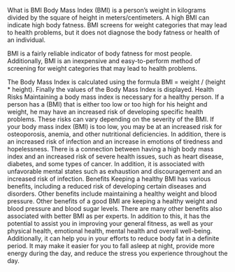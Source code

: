 What is BMI
        Body Mass Index (BMI) is a person’s weight in kilograms divided by the square of height in meters/centimeters. A high BMI can indicate high body fatness. BMI screens for weight categories that may lead to health problems, but it does not diagnose the body fatness or health of an individual.

BMI is a fairly reliable indicator of body fatness for most people. Additionally, BMI is an inexpensive and easy-to-perform method of screening for weight categories that may lead to health problems.

The Body Mass Index is calculated using the formula BMI = weight / (height * height). Finally the values of the Body Mass Index is displayed.
Health Risks
        Maintaining a body mass index is necessary for a healthy person. If a person has a (BMI) that is either too low or too high for his height and weight, he may have an increased risk of developing specific health problems. These risks can vary depending on the severity of the BMI. If your body mass index (BMI) is too low, you may be at an increased risk for osteoporosis, anemia, and other nutritional deficiencies. In addition, there is an increased risk of infection and an increase in emotions of tiredness and hopelessness.
  There is a connection between having a high body mass index and an increased risk of severe health issues, such as heart disease, diabetes, and some types of cancer. In addition, it is associated with unfavorable mental states such as exhaustion and discouragement and an increased risk of infection.
  Benefits
        Keeping a healthy BMI has various benefits, including a reduced risk of developing certain diseases and disorders. Other benefits include maintaining a healthy weight and blood pressure. Other benefits of a good BMI are keeping a healthy weight and blood pressure and blood sugar levels. There are many other benefits also associated with better BMI as per experts. In addition to this, it has the potential to assist you in improving your general fitness, as well as your physical health, emotional health, mental health and overall well-being. Additionally, it can help you in your efforts to reduce body fat in a definite period.
        It may make it easier for you to fall asleep at night, provide more energy during the day, and reduce the stress you experience throughout the day.
